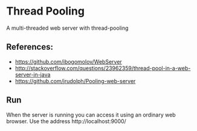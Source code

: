 Thread Pooling
==========================
A multi-threaded web server with thread-pooling



References:
---------
* https://github.com/ibogomolov/WebServer
* http://stackoverflow.com/questions/23962359/thread-pool-in-a-web-server-in-java
* https://github.com/jrudolph/Pooling-web-server


Run
---
When the server is running you can access it using an ordinary web browser. Use the address http://localhost:9000/